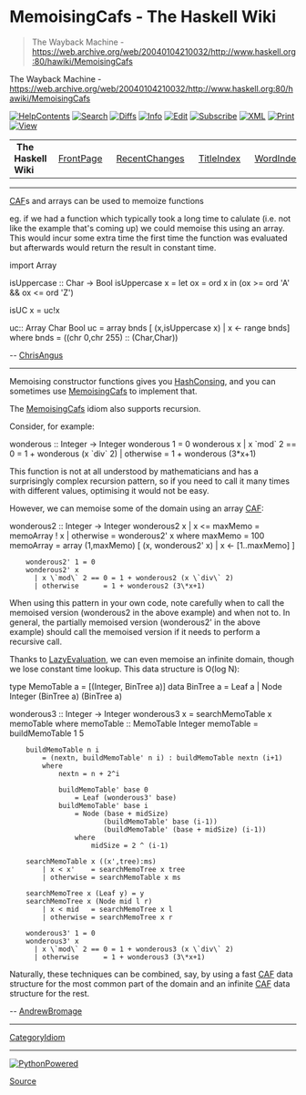 # MemoisingCafs - The Haskell Wiki

> The Wayback Machine - https://web.archive.org/web/20040104210032/http://www.haskell.org:80/hawiki/MemoisingCafs

The Wayback Machine - https://web.archive.org/web/20040104210032/http://www.haskell.org:80/hawiki/MemoisingCafs

[![HelpContents](chrome-extension://cjedbglnccaioiolemnfhjncicchinao/web/20040104210032im_/http://www.haskell.org/moinwiki/img/moin-help.gif)](chrome-extension://cjedbglnccaioiolemnfhjncicchinao/web/20040104210032/http://www.haskell.org/hawiki/HelpContents) [![Search](chrome-extension://cjedbglnccaioiolemnfhjncicchinao/web/20040104210032im_/http://www.haskell.org/moinwiki/img/moin-search.gif)](chrome-extension://cjedbglnccaioiolemnfhjncicchinao/web/20040104210032/http://www.haskell.org/hawiki/FindPage?value=MemoisingCafs) [![Diffs](chrome-extension://cjedbglnccaioiolemnfhjncicchinao/web/20040104210032im_/http://www.haskell.org/moinwiki/img/moin-diff.gif)](chrome-extension://cjedbglnccaioiolemnfhjncicchinao/web/20040104210032/http://www.haskell.org/hawiki/MemoisingCafs?action=diff) [![Info](chrome-extension://cjedbglnccaioiolemnfhjncicchinao/web/20040104210032im_/http://www.haskell.org/moinwiki/img/moin-info.gif)](chrome-extension://cjedbglnccaioiolemnfhjncicchinao/web/20040104210032/http://www.haskell.org/hawiki/MemoisingCafs?action=info) [![Edit](chrome-extension://cjedbglnccaioiolemnfhjncicchinao/web/20040104210032im_/http://www.haskell.org/moinwiki/img/moin-edit.gif)](chrome-extension://cjedbglnccaioiolemnfhjncicchinao/web/20040104210032/http://www.haskell.org/hawiki/MemoisingCafs?action=edit) [![Subscribe](chrome-extension://cjedbglnccaioiolemnfhjncicchinao/web/20040104210032im_/http://www.haskell.org/moinwiki/img/moin-email-x.gif)](chrome-extension://cjedbglnccaioiolemnfhjncicchinao/web/20040104210032/http://www.haskell.org/hawiki/MemoisingCafs?action=subscribe) [![XML](chrome-extension://cjedbglnccaioiolemnfhjncicchinao/web/20040104210032im_/http://www.haskell.org/moinwiki/img/moin-xml.gif)](chrome-extension://cjedbglnccaioiolemnfhjncicchinao/web/20040104210032/http://www.haskell.org/hawiki/MemoisingCafs?action=format&mimetype=text/xml) [![Print](chrome-extension://cjedbglnccaioiolemnfhjncicchinao/web/20040104210032im_/http://www.haskell.org/moinwiki/img/moin-print.gif)](chrome-extension://cjedbglnccaioiolemnfhjncicchinao/web/20040104210032/http://www.haskell.org/hawiki/MemoisingCafs?action=print) [![View](chrome-extension://cjedbglnccaioiolemnfhjncicchinao/web/20040104210032im_/http://www.haskell.org/moinwiki/img/moin-show.gif)](chrome-extension://cjedbglnccaioiolemnfhjncicchinao/web/20040104210032/http://www.haskell.org/hawiki/MemoisingCafs)

<table><tbody><tr><td><span face="Arial,Helvetica" size="-1">&nbsp;<b>The Haskell Wiki</b>&nbsp;</span></td><td><span face="Arial,Helvetica" size="-1">&nbsp;<a href="chrome-extension://cjedbglnccaioiolemnfhjncicchinao/web/20040104210032/http://www.haskell.org/hawiki/FrontPage">FrontPage</a>&nbsp;</span></td><td><span face="Arial,Helvetica" size="-1">&nbsp;<a href="chrome-extension://cjedbglnccaioiolemnfhjncicchinao/web/20040104210032/http://www.haskell.org/hawiki/RecentChanges">RecentChanges</a>&nbsp;</span></td><td><span face="Arial,Helvetica" size="-1">&nbsp;<a href="chrome-extension://cjedbglnccaioiolemnfhjncicchinao/web/20040104210032/http://www.haskell.org/hawiki/TitleIndex">TitleIndex</a>&nbsp;</span></td><td><span face="Arial,Helvetica" size="-1">&nbsp;<a href="chrome-extension://cjedbglnccaioiolemnfhjncicchinao/web/20040104210032/http://www.haskell.org/hawiki/WordIndex">WordIndex</a>&nbsp;</span></td><td><span face="Arial,Helvetica" size="-1">&nbsp;<a href="chrome-extension://cjedbglnccaioiolemnfhjncicchinao/web/20040104210032/http://www.haskell.org/hawiki/SiteNavigation">SiteNavigation</a>&nbsp;</span></td><td><span face="Arial,Helvetica" size="-1">&nbsp;<a href="chrome-extension://cjedbglnccaioiolemnfhjncicchinao/web/20040104210032/http://www.haskell.org/hawiki/HelpContents">HelpContents</a>&nbsp;</span></td></tr></tbody></table>

* * *

[CAF](chrome-extension://cjedbglnccaioiolemnfhjncicchinao/web/20040104210032/http://www.haskell.org/hawiki/CAF)s and arrays can be used to memoize functions

eg. if we had a function which typically took a long time to calulate (i.e. not like the example that's coming up) we could memoise this using an array. This would incur some extra time the first time the function was evaluated but afterwards would return the result in constant time.

import Array 
 
isUppercase :: Char -> Bool 
isUppercase x = let ox = ord x 
                in (ox >= ord 'A' && ox <= ord 'Z') 
 
isUC x = uc!x 
 
uc:: Array Char Bool 
uc = array bnds \[ (x,isUppercase x) | x <- range bnds\] 
        where bnds = ((chr 0,chr 255) :: (Char,Char)) 

\-- [ChrisAngus](chrome-extension://cjedbglnccaioiolemnfhjncicchinao/web/20040104210032/http://www.haskell.org/hawiki/ChrisAngus)

* * *

Memoising constructor functions gives you [HashConsing](chrome-extension://cjedbglnccaioiolemnfhjncicchinao/web/20040104210032/http://www.haskell.org/hawiki/HashConsing), and you can sometimes use [MemoisingCafs](chrome-extension://cjedbglnccaioiolemnfhjncicchinao/web/20040104210032/http://www.haskell.org/hawiki/MemoisingCafs) to implement that.

The [MemoisingCafs](chrome-extension://cjedbglnccaioiolemnfhjncicchinao/web/20040104210032/http://www.haskell.org/hawiki/MemoisingCafs) idiom also supports recursion.

Consider, for example:

wonderous :: Integer -> Integer 
wonderous 1 = 0 
wonderous x 
  | x \`mod\` 2 == 0 = 1 + wonderous (x \`div\` 2) 
  | otherwise      = 1 + wonderous (3\*x+1) 

This function is not at all understood by mathematicians and has a surprisingly complex recursion pattern, so if you need to call it many times with different values, optimising it would not be easy.

However, we can memoise some of the domain using an array [CAF](chrome-extension://cjedbglnccaioiolemnfhjncicchinao/web/20040104210032/http://www.haskell.org/hawiki/CAF):

wonderous2 :: Integer -> Integer 
wonderous2 x 
  | x <= maxMemo = memoArray ! x 
  | otherwise    = wonderous2' x 
  where 
        maxMemo = 100 
        memoArray = array (1,maxMemo) 
                        \[ (x, wonderous2' x) | x <- \[1..maxMemo\] \] 
   
        wonderous2' 1 = 0 
        wonderous2' x 
          | x \`mod\` 2 == 0 = 1 + wonderous2 (x \`div\` 2) 
          | otherwise      = 1 + wonderous2 (3\*x+1) 

When using this pattern in your own code, note carefully when to call the memoised version (wonderous2 in the above example) and when not to. In general, the partially memoised version (wonderous2' in the above example) should call the memoised version if it needs to perform a recursive call.

Thanks to [LazyEvaluation](chrome-extension://cjedbglnccaioiolemnfhjncicchinao/web/20040104210032/http://www.haskell.org/hawiki/LazyEvaluation), we can even memoise an infinite domain, though we lose constant time lookup. This data structure is O(log N):

type MemoTable a = \[(Integer, BinTree a)\] 
data BinTree a = Leaf a | Node Integer (BinTree a) (BinTree a) 
  
wonderous3 :: Integer -> Integer 
wonderous3 x 
  = searchMemoTable x memoTable 
  where 
        memoTable :: MemoTable Integer 
        memoTable = buildMemoTable 1 5 
 
        buildMemoTable n i 
            = (nextn, buildMemoTable' n i) : buildMemoTable nextn (i+1) 
            where 
                nextn = n + 2^i 
 
                buildMemoTable' base 0 
                    = Leaf (wonderous3' base) 
                buildMemoTable' base i 
                    = Node (base + midSize) 
                           (buildMemoTable' base (i-1)) 
                           (buildMemoTable' (base + midSize) (i-1)) 
                    where 
                        midSize = 2 ^ (i-1) 
  
        searchMemoTable x ((x',tree):ms) 
            | x < x'    = searchMemoTree x tree 
            | otherwise = searchMemoTable x ms 
 
        searchMemoTree x (Leaf y) = y 
        searchMemoTree x (Node mid l r) 
            | x < mid   = searchMemoTree x l 
            | otherwise = searchMemoTree x r 
  
        wonderous3' 1 = 0 
        wonderous3' x 
          | x \`mod\` 2 == 0 = 1 + wonderous3 (x \`div\` 2) 
          | otherwise      = 1 + wonderous3 (3\*x+1) 

Naturally, these techniques can be combined, say, by using a fast [CAF](chrome-extension://cjedbglnccaioiolemnfhjncicchinao/web/20040104210032/http://www.haskell.org/hawiki/CAF) data structure for the most common part of the domain and an infinite [CAF](chrome-extension://cjedbglnccaioiolemnfhjncicchinao/web/20040104210032/http://www.haskell.org/hawiki/CAF) data structure for the rest.

\-- [AndrewBromage](chrome-extension://cjedbglnccaioiolemnfhjncicchinao/web/20040104210032/http://www.haskell.org/hawiki/AndrewBromage)

* * *

[CategoryIdiom](chrome-extension://cjedbglnccaioiolemnfhjncicchinao/web/20040104210032/http://www.haskell.org/hawiki/CategoryIdiom)

* * *

[![PythonPowered](chrome-extension://cjedbglnccaioiolemnfhjncicchinao/web/20040104210032im_/http://www.haskell.org/moinwiki/img/PythonPowered.gif)](https://web.archive.org/web/20040104210032/http://www.python.org/)


[Source](https://web.archive.org/web/20040104210032/http://www.haskell.org/hawiki/MemoisingCafs)